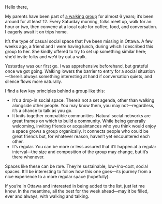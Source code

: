 Hello there,

My parents have been part of [a walking group](https://lucascherkewski.com/hit-and-miss/90-walking-toward-a-social-summer/) for almost 6 years; it’s been around for at least 12. Every Saturday morning, folks meet up, walk for an hour or two, then convene at a local cafe for coffee, food, and conversation. I eagerly await it on trips home.

It’s the type of casual social space that I’ve been missing in Ottawa. A few weeks ago, a friend and I were having lunch, during which I described this group to her. She kindly offered to try to set up something similar here; she’d invite folks and we’d try out a walk.

Yesterday was our first go. I was apprehensive beforehand, but grateful once we got going. Walking lowers the barrier to entry for a social situation—there’s always something interesting at hand if conversation quiets, and silence flows more naturally.

I find a few key principles behind a group like this:

- It’s a drop-in social space. There’s not a set agenda, other than walking alongside other people. You may know them, you may not—regardless, it’s a chance to talk as you go.
- It knits together compatible communities. Natural social networks are great frames on which to build a community. While being generally welcoming, inviting friends or acquaintances who you think would enjoy a space grows a group organically. It connects people who could be great friends but, for whatever reason, haven’t yet encountered each other.
- It’s regular. You can be more or less assured that it’ll happen at a regular interval—the size and composition of the group may change, but it’s there whenever.

Spaces like these can be rare. They’re sustainable, low-/no-cost, social spaces. It’ll be interesting to follow how this one goes—its journey from a nice experience to a more regular space (hopefully).

If you’re in Ottawa and interested in being added to the list, just let me know. In the meantime, all the best for the week ahead—may it be filled, ever and always, with walking and talking.
